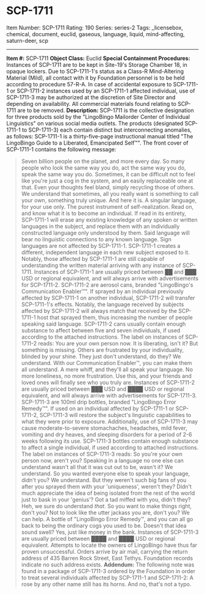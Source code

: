 # SCP-1711
Item Number: SCP-1711
Rating: 190
Series: series-2
Tags: _licensebox, chemical, document, euclid, gaseous, language, liquid, mind-affecting, saturn-deer, scp

---

**Item #:** SCP-1711
**Object Class:** Euclid
**Special Containment Procedures:** Instances of SCP-1711 are to be kept in Site-19's Storage Chamber 18, in opaque lockers. Due to SCP-1711-1's status as a Class-R Mind-Altering Material (Mild), all contact with it by Foundation personnel is to be held according to procedure 57-R-A. In case of accidental exposure to SCP-1711-1 or SCP-1711-2 instances used by an SCP-1711-1 affected individual, use of SCP-1711-3 may be authorized at the discretion of Site Director and depending on availability. All commercial materials found relating to SCP-1711 are to be removed.
**Description:** SCP-1711 is the collective designation for three products sold by the "LingoBingo Mailorder Center of Individual Linguistics" on various social media outlets. The products (designated SCP-1711-1 to SCP-1711-3) each contain distinct but interconnecting anomalies, as follows:
SCP-1711-1 is a thirty-five-page instructional manual titled "The LingoBingo Guide to a Liberated, Emancipated Self™". The front cover of SCP-1711-1 contains the following message:
> Seven billion people on the planet, and more every day. So many people who look the same way you do, act the same way you do, speak the same way you do. Sometimes, it can be difficult not to feel like you're just a cog in the system, and an easily replaceable one at that. Even your thoughts feel bland, simply recycling those of others. We understand that sometimes, all you really want is something to call your own, something truly unique. And here it is. A singular language, for your use only. The purest instrument of self-realization. Read on, and know what it is to become an individual.
If read in its entirety, SCP-1711-1 will erase any existing knowledge of any spoken or written languages in the subject, and replace them with an individually constructed language only understood by them. Said language will bear no linguistic connections to any known language. Sign languages are not affected by SCP-1711-1. SCP-1711-1 creates a different, independent language in each new subject exposed to it. Notably, those affected by SCP-1711-1 are still capable of understanding the written material arriving with any instance of SCP-1711.
Instances of SCP-1711-1 are usually priced between ██ and ███ USD or regional equivalent, and will always arrive with advertisements for SCP-1711-2.
SCP-1711-2 are aerosol cans, branded "LingoBingo's Communication Enabler™". If sprayed by an individual previously affected by SCP-1711-1 on another individual, SCP-1711-2 will transfer SCP-1711-1's effects. Notably, the language received by subjects affected by SCP-1711-2 will always match that received by the SCP-1711-1 host that sprayed them, thus increasing the number of people speaking said language. SCP-1711-2 cans usually contain enough substance to affect between five and seven individuals, if used according to the attached instructions. The label on instances of SCP-1711-2 reads:
> You are your own person now. It is liberating, isn't it? But something is missing. Others are frustrated by your individuality, blinded by your shine. They just don't understand, do they? We understand. With our Communication Enabler™, you can make them all understand. A mere whiff, and they'll all speak your language. No more loneliness, no more frustration. Use this, and your friends and loved ones will finally see who you truly are.
Instances of SCP-1711-2 are usually priced between ███ USD and ████ USD or regional equivalent, and will always arrive with advertisements for SCP-1711-3.
SCP-1711-3 are 100ml drip bottles, branded "LingoBingo Error Remedy™". If used on an individual affected by SCP-1711-1 or SCP-1711-2, SCP-1711-3 will restore the subject's linguistic capabilities to what they were prior to exposure. Additionally, use of SCP-1711-3 may cause moderate-to-severe stomachaches, headaches, mild fever, vomiting and dry heaves, and sleeping disorders for a period of 2-6 weeks following its use. SCP-1711-3 bottles contain enough substance to affect a single individual, if used according to attached instructions. The label on instances of SCP-1711-3 reads:
> So you're your own person now, aren't you? Speaking in a language no one else can understand wasn't all that it was cut out to be, wasn't it? We understand. So you wanted everyone else to speak your language, didn't you? We understand. But they weren't such big fans of you after you sprayed them with your 'uniqueness', weren't they? Didn't much appreciate the idea of being isolated from the rest of the world just to bask in your 'genius'? Got a tad miffed with you, didn't they? Heh, we sure do understand _that_. So you want to make things right, don't you? Not to look like the utter jackass you are, don't you? We can help. A bottle of "LingoBingo Error Remedy™, and you can all go back to being the ordinary cogs you used to be. Doesn't that idea sound swell? Yes, just like money in the bank.
Instances of SCP-1711-3 are usually priced between ████ and ████ USD or regional equivalent.
Attempts to locate the owners of LingoBingo have thus far proven unsuccessful. Orders arrive by air mail, carrying the return address of 435 Barren Rock Street, East Tethys. Foundation records indicate no such address exists.
**Addendum:** The following note was found in a package of SCP-1711-3 ordered by the Foundation in order to treat several individuals affected by SCP-1711-1 and SCP-1711-2:
> A rose by any other name still has its horns. And no, that's not a typo.